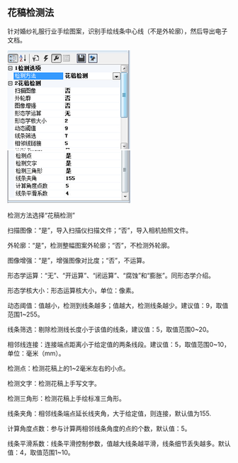 ## 花稿检测法

针对婚纱礼服行业手绘图案，识别手绘线条中心线（不是外轮廓），然后导出电子文档。

![](/assets/花稿检测1.jpg)![](/assets/花稿检测2.jpg)

检测方法选择“花稿检测”

扫描图像：“是”，导入扫描仪扫描文件；“否”，导入相机拍照文件。

外轮廓：“是”，检测整幅图案外轮廓；“否”，不检测外轮廓。

图像增强：“是”，增强图像对比度；“否”，不运算。

形态学运算：“无”、“开运算”、“闭运算”、“腐蚀”和“膨胀”。同形态学介绍。

形态学核大小：形态运算核大小，单位：像素。

动态阈值：值越小，检测到线条越多；值越大，检测线条越少。建议值：9，取值范围1~255。

线条筛选：剔除检测线长度小于该值的线条，建议值：5，取值范围0~20。

相邻线连接：连接端点距离小于给定值的两条线段。建议值：5，取值范围0~10，单位：毫米（mm）。

检测点：检测花稿上的1~2毫米左右的小点。

检测文字：检测花稿上手写文字。

检测三角形：检测花稿上手绘标准三角形。

线条夹角：相邻线条端点延长线夹角，大于给定值，则连接，默认值为155.

计算角度点数：参与计算两相邻线条角度的点的个数，默认值：5。

线条平滑系数：线条平滑控制参数，值越大线条越平滑，线条细节丢失越多。默认值：4，取值范围1~10。

